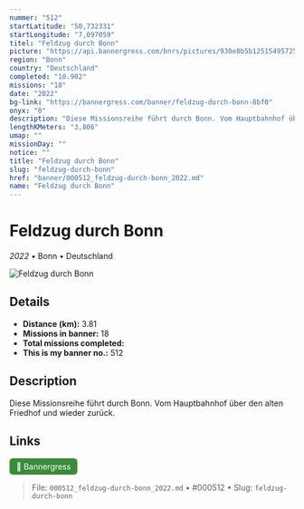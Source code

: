 ```yaml
---
nummer: "512"
startLatitude: "50,732331"
startLongitude: "7,097059"
titel: "Feldzug durch Bonn"
picture: "https://api.bannergress.com/bnrs/pictures/930e8b5b12515495725c0e0d4fcac97a"
region: "Bonn"
country: "Deutschland"
completed: "10.902"
missions: "18"
date: "2022"
bg-link: "https://bannergress.com/banner/feldzug-durch-bonn-8bf0"
onyx: "0"
description: "Diese Missionsreihe führt durch Bonn. Vom Hauptbahnhof über den alten Friedhof und wieder zurück."
lengthKMeters: "3,806"
umap: ""
missionDay: ""
notice: ""
title: "Feldzug durch Bonn"
slug: "feldzug-durch-bonn"
href: "banner/000512_feldzug-durch-bonn_2022.md"
name: "Feldzug durch Bonn"
---
```

# Feldzug durch Bonn

*2022* • Bonn • Deutschland

![Feldzug durch Bonn](https://api.bannergress.com/bnrs/pictures/930e8b5b12515495725c0e0d4fcac97a)



## Details
- **Distance (km):** 3.81
- **Missions in banner:** 18
- **Total missions completed:** 
- **This is my banner no.:** 512



## Description
Diese Missionsreihe führt durch Bonn. Vom Hauptbahnhof über den alten Friedhof und wieder zurück.



## Links
<a href="https://bannergress.com/banner/feldzug-durch-bonn-8bf0" target="_blank" style="display:inline-block;margin-right:8px;padding:6px 12px;background:#3c8b3c;color:#fff;text-decoration:none;border-radius:6px;">🔗 Bannergress</a>



> File: `000512_feldzug-durch-bonn_2022.md` • #000512 • Slug: `feldzug-durch-bonn`
